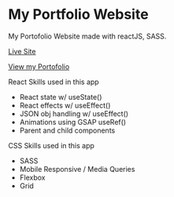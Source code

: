 # My Portfolio Website

My Portofolio Website made with reactJS, SASS.

[Live Site](https://jabeefavs.netlify.app/)

[View my Portofolio](https://brianvergara.netlify.app/)

React Skills used in this app
- React state w/ useState()
- React effects w/ useEffect()
- JSON obj handling w/ useEffect()
- Animations using GSAP useRef()
- Parent and child components

CSS Skills used in this app
- SASS
- Mobile Responsive / Media Queries
- Flexbox
- Grid
